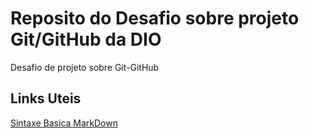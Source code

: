 # Reposito do Desafio sobre projeto Git/GitHub da DIO
Desafio de projeto sobre Git-GitHub

## Links Uteis
[Sintaxe Basica MarkDown](https://www.markdownguide.org/basic-syntax/)
